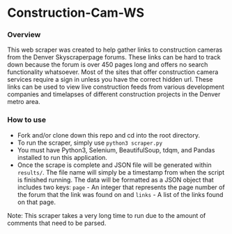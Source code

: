 # Construction-Cam-WS


### Overview

This web scraper was created to help gather links to construction cameras from the Denver Skyscraperpage forums. These links can be hard to track down because the forum is over 450 pages long and offers no search functionality whatsoever. Most of the sites that offer construction camera services require a sign in unless you have the correct hidden url. These links can be used to view live construction feeds from various development companies and timelapses of different construction projects in the Denver metro area. 


### How to use

- Fork and/or clone down this repo and cd into the root directory. 
- To run the scraper, simply use `python3 scraper.py`
- You must have Python3, Selenium, BeautifulSoup, tdqm, and Pandas installed to run this application. 
- Once the scrape is complete and JSON file will be generated within `results/`. The file name will simply be a timestamp from when the script is finished running. The data will be formatted as a JSON object that includes two keys: `page` - An integer that represents the page number of the forum that the link was found on and `links` - A list of the links found on that page. 

Note: This scraper takes a very long time to run due to the amount of comments that need to be parsed. 

